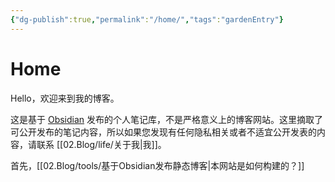 ```yaml
---
{"dg-publish":true,"permalink":"/home/","tags":"gardenEntry"}
---
```



# Home

Hello，欢迎来到我的博客。

这是基于 [Obsidian](https://obsidian.md) 发布的个人笔记库，不是严格意义上的博客网站。这里摘取了可公开发布的笔记内容，所以如果您发现有任何隐私相关或者不适宜公开发表的内容，请联系 [[02.Blog/life/关于我\|我]]。

首先，[[02.Blog/tools/基于Obsidian发布静态博客\|本网站是如何构建的？]]
